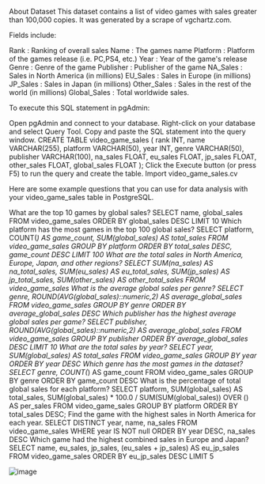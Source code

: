 About Dataset
This dataset contains a list of video games with sales greater than 100,000 copies. It was generated by a scrape of vgchartz.com.

Fields include:

Rank : Ranking of overall sales
Name : The games name
Platform : Platform of the games release (i.e. PC,PS4, etc.)
Year : Year of the game's release
Genre : Genre of the game
Publisher : Publisher of the game
NA_Sales : Sales in North America (in millions)
EU_Sales : Sales in Europe (in millions)
JP_Sales : Sales in Japan (in millions)
Other_Sales : Sales in the rest of the world (in millions)
Global_Sales : Total worldwide sales.


To execute this SQL statement in pgAdmin:

Open pgAdmin and connect to your database.
Right-click on your database and select Query Tool.
Copy and paste the SQL statement into the query window.
CREATE TABLE video_game_sales (
   rank INT,
   name VARCHAR(255),
   platform VARCHAR(50),
   year INT,
   genre VARCHAR(50),
   publisher VARCHAR(100),
   na_sales FLOAT,
   eu_sales FLOAT,
   jp_sales FLOAT,
   other_sales FLOAT,
   global_sales FLOAT
);
Click the Execute button (or press F5) to run the query and create the table.
Import video_game_sales.cv


Here are some example questions that you can use for data analysis with your video_game_sales table in PostgreSQL.

What are the top 10 games by global sales?
SELECT
name, 
global_sales
FROM video_game_sales
ORDER BY global_sales DESC
LIMIT 10
Which platform has the most games in the top 100 global sales?
SELECT 
platform, 
COUNT(*) AS game_count,
SUM(global_sales) AS total_sales
FROM video_game_sales
GROUP BY platform
ORDER BY total_sales DESC, game_count DESC
LIMIT 100
What are the total sales in North America, Europe, Japan, and other regions?
SELECT 
SUM(na_sales) AS na_total_sales,
SUM(eu_sales) AS eu_total_sales,
SUM(jp_sales) AS jp_total_sales,
SUM(other_sales) AS other_total_sales
FROM video_game_sales
What is the average global sales per genre?
SELECT 
genre,
ROUND(AVG(global_sales)::numeric,2) AS average_global_sales
FROM video_game_sales
GROUP BY  genre 
ORDER BY average_global_sales DESC
Which publisher has the highest average global sales per game?
SELECT 
publisher, 
ROUND(AVG(global_sales)::numeric,2) AS average_global_sales
FROM video_game_sales
GROUP BY publisher
ORDER BY average_global_sales DESC
LIMIT 10
What are the total sales by year?
SELECT
year,
SUM(global_sales) AS total_sales
FROM video_game_sales
GROUP BY year
ORDER BY year DESC
Which genre has the most games in the dataset?
SELECT 
genre,
COUNT(*) AS game_count
FROM video_game_sales
GROUP BY genre
ORDER BY game_count DESC
What is the percentage of total global sales for each platform?
SELECT platform, 
       SUM(global_sales) AS total_sales, 
       SUM(global_sales) * 100.0 / SUM(SUM(global_sales)) OVER () AS per_sales
FROM video_game_sales
GROUP BY platform
ORDER BY total_sales DESC;
Find the game with the highest sales in North America for each year.
SELECT DISTINCT
year,
name,
na_sales
FROM video_game_sales
WHERE year IS NOT null
ORDER BY year DESC, na_sales DESC
Which game had the highest combined sales in Europe and Japan?
SELECT 
name,
eu_sales,
jp_sales,
(eu_sales + jp_sales) AS eu_jp_sales
FROM video_game_sales
ORDER BY eu_jp_sales DESC
LIMIT 5

![image](https://github.com/user-attachments/assets/71161c7d-204f-430a-bec3-d4834e3b3d4e)
